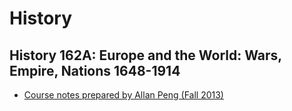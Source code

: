# History

## History 162A: Europe and the World: Wars, Empire, Nations 1648-1914
* [Course notes prepared by Allan Peng (Fall 2013)](./files/history/history_notes.docx)

